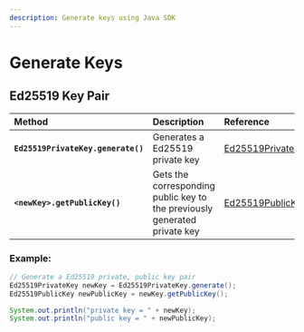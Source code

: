 ```yaml
---
description: Generate keys using Java SDK
---
```


# Generate Keys

## Ed25519 Key Pair

| **Method** | **Description** | Reference |
| :--- | :--- | :--- |
| **`Ed25519PrivateKey.generate()`** | Generates a Ed25519 private key | [Ed25519PrivateKey](https://github.com/hashgraph/hedera-sdk-java/blob/master/src/main/java/com/hedera/hashgraph/sdk/crypto/ed25519/Ed25519PrivateKey.java) |
| **`<newKey>.getPublicKey()`** | Gets the corresponding public key to the previously generated private key | [Ed25519PublicKey](https://github.com/hashgraph/hedera-sdk-java/blob/master/src/main/java/com/hedera/hashgraph/sdk/crypto/ed25519/Ed25519PublicKey.java) |

### Example:

```java
// Generate a Ed25519 private, public key pair
Ed25519PrivateKey newKey = Ed25519PrivateKey.generate();
Ed25519PublicKey newPublicKey = newKey.getPublicKey();

System.out.println("private key = " + newKey);
System.out.println("public key = " + newPublicKey);
```

